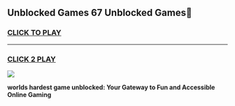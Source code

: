 
## Unblocked Games 67 Unblocked Games👋
<h3>
<a href="https://premium.freeplayer.one?title=Unblocked_Games_67&ref=16F">CLICK TO PLAY</a></h3>
<hr>

<h3>
<a href="https://premium.freeplayer.one?title=Unblocked_Games_67&ref=16F">CLICK 2 PLAY</a>
  
</h3>

<a href="https://premium.freeplayer.one?title=Unblocked_Games_67&ref=16F/"><img src="https://clearcache.store/games.png"></a>


**worlds hardest game unblocked: Your Gateway to Fun and Accessible Online Gaming**
